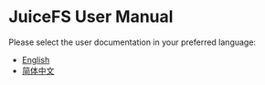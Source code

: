 # JuiceFS User Manual

Please select the user documentation in your preferred language:

- [English](en/README.md)
- [简体中文](zh_cn/README.md)

